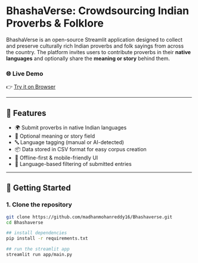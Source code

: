 # BhashaVerse: Crowdsourcing Indian Proverbs & Folklore

BhashaVerse is an open-source Streamlit application designed to collect and preserve culturally rich Indian proverbs and folk sayings from across the country. The platform invites users to contribute proverbs in their **native languages** and optionally share the **meaning or story** behind them.

### 🌐 Live Demo
👉 [Try it on Browser](https://mmbhashaverse.streamlit.app/)

---

## 📌 Features

- 🌍 Submit proverbs in native Indian languages
- 📝 Optional meaning or story field
- 🔤 Language tagging (manual or AI-detected)
- 📦 Data stored in CSV format for easy corpus creation
- 📶 Offline-first & mobile-friendly UI
- 🧭 Language-based filtering of submitted entries

---

## 🚀 Getting Started

### 1. Clone the repository

```bash
git clone https://github.com/madhanmohanreddy16/Bhashaverse.git
cd Bhashaverse

## install dependencies
pip install -r requirements.txt

## run the streamlit app
streamlit run app/main.py
